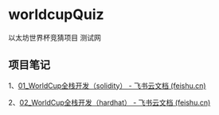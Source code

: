 # worldcupQuiz
以太坊世界杯竞猜项目 测试网
## 项目笔记
1、[⁡⁡⁢⁣⁣﻿⁡⁣⁤⁢⁤⁡⁢⁡‍‌‬‬‬⁤⁡⁢‌⁢⁢⁡‬‌‬⁡⁣‌⁢⁢‌⁤‌01_WorldCup全栈开发（solidity） - 飞书云文档 (feishu.cn)](https://asow5wzvld.feishu.cn/docx/OjqvdOXKko5ZKhxlNaUcBLMJn8g)

2、[‌‍‬⁤⁤‌‌⁡⁣⁡‍⁤﻿‍⁡⁣﻿⁢⁢⁡⁡﻿⁤⁢⁣⁤⁣‍‍⁤﻿‌⁡‬⁣‬‬02_WorldCup全栈开发（hardhat） - 飞书云文档 (feishu.cn)](https://asow5wzvld.feishu.cn/docx/McGhdQ3v0otdzLxf4EVcSMcbnyc)

